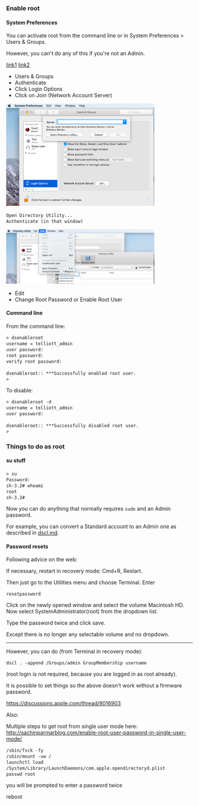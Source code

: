 ### Enable root

#### System Preferences

You can activate root from the command line 
or in System Preferences > Users & Groups.

However, you can't do any of this if you're not an Admin.

[link1](https://support.apple.com/en-us/HT204012)
[link2](https://www.howtogeek.com/howto/35132/how-to-enable-the-root-user-in-mac-os-x/)

- Users & Groups
- Authenticate
- Click Login Options
- Click on Join (Network Account Server)

<img src="figs/root1.png" style="width: 400px;" />

```
Open Directory Utility...
Authenticate (in that window)
```

<img src="figs/root2.png" style="width: 400px;" />


- Edit
- Change Root Password or Enable Root User


#### Command line

From the command line:

```
> dsenableroot
username = telliott_admin
user password:
root password:
verify root password:

dsenableroot:: ***Successfully enabled root user.
>
```

To disable:

```
> dsenableroot -d
username = telliott_admin
user password:

dsenableroot:: ***Successfully disabled root user.
>
```

### Things to do as root

#### su stuff


```
> su
Password:
sh-3.2# whoami
root
sh-3.2#
```

Now you can do anything that normally requires ``sudo`` and an Admin password.

For example, you can convert a Standard account to an Admin one as described in [dscl.md](dscl.md).

#### Password resets

Following advice on the web:

If necessary, restart in recovery mode:  Cmd+R, Restart.

Then just go to the Utilities menu and choose Terminal.  Enter

```
resetpassword
```

Click on the newly opened window and select the volume Macintosh HD.  Now select SystemAdministrator(root) from the dropdown list.  

Type the password twice and click save.

Except there is no longer any selectable volume and no dropdown.

---------------------------------

However, you can do (from Terminal in recovery mode):

```
dscl . -append /Groups/admin GroupMembership username
```

(root login is not required, because you are logged in as root already).

It is possible to set things so the above doesn't work without a firmware password.

https://discussions.apple.com/thread/8016903

Also:

Multiple steps to get root from single user mode here:
http://sachinparmarblog.com/enable-root-user-password-in-single-user-mode/

```
/sbin/fsck -fy
/sbin/mount -uw /
launchctl load /System/Library/LaunchDaemons/com.apple.opendirectoryd.plist
passwd root
```

you will be prompted to enter a password twice

reboot



